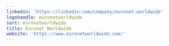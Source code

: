 ```yaml
---
linkedin: 'https://linkedin.com/company/euronet-worldwide'
logohandle: euronetworldwide
sort: euronetworldwide
title: Euronet Worldwide
website: 'https://www.euronetworldwide.com/'
---
```

